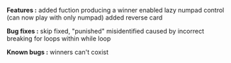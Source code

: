 **Features :**
added fuction producing a winner
enabled lazy numpad control (can now play with only numpad)
added reverse card

**Bug fixes :**
skip fixed, "punished" misidentified caused by incorrect breaking for loops within while loop

**Known bugs :**
winners can't coxist